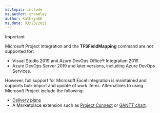 ```yaml
---
ms.topic: include
ms.author: chcomley
author: KathrynEE 
ms.date: 03/25/2021
---
```


> [!IMPORTANT]  
> Microsoft Project Integration and the **TFSFieldMapping** command are not supported for:  
> - Visual Studio 2019 and Azure DevOps Office® Integration 2019  
> - Azure DevOps Server 2019 and later versions, including Azure DevOps Services.  
> 
> However, full support for Microsoft Excel integration is maintained and supports bulk import and update of work items. Alternatives to using Microsoft Project include the following: 
> - [Delivery plans](../plans/review-team-plans.md)
> - A Marketplace extension such as [Project Connect](https://marketplace.visualstudio.com/items?itemName=TVT.TVT-PjO) or [GANTT chart](https://marketplace.visualstudio.com/search?term=gantt&target=AzureDevOps&category=Azure%20Boards&visibilityQuery=all&sortBy=Relevance).